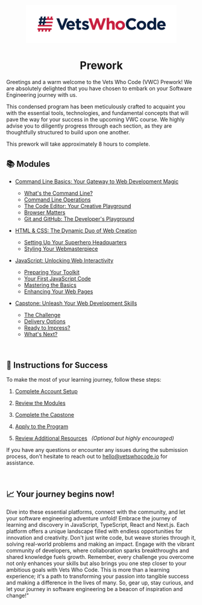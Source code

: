 <div align="center">
  <a href="https://vetswhocode.io">
    <img src="./img/vwc-logo.png" alt="Vets Who Code" width="400px" />
  </a>
</div>

<h1 align="center">Prework</h1>

Greetings and a warm welcome to the Vets Who Code (VWC) Prework! We are absolutely delighted that you have chosen to embark on your Software Engineering journey with us. 

This condensed program has been meticulously crafted to acquaint you with the essential tools, technologies, and fundamental concepts that will pave the way for your success in the upcoming VWC course. We highly advise you to diligently progress through each section, as they are thoughtfully structured to build upon one another. 

This prework will take approximately 8 hours to complete.

## :books: Modules
  - [Command Line Basics: Your Gateway to Web Development Magic](modules/command-line-basics.md)
    - [What's the Command Line?](modules/command-line-basics.md#:computer:-whats-the-command-line)
    - [Command Line Operations](modules/command-line-basics.md#/:page_with_curl/:-command-line-operations)
    - [The Code Editor: Your Creative Playground](modules/command-line-basics.md#:sparkles:-the-code-editor-your-creative-playground)
    - [Browser Matters](modules/command-line-basics.md#:globe_with_meridians:-browser-matters)
    - [Git and GitHub: The Developer's Playground](modules/command-line-basics.md#:octocat:-git-and-github-the-developers-playground)
  - [HTML & CSS: The Dynamic Duo of Web Creation](./modules/html-css-basics.md#html--css-the-dynamic-duo-of-web-creation)
    - [Setting Up Your Superhero Headquarters](./modules/html-css-basics.md#:dart:-setting-up-your-superhero-headquarters)
    - [Styling Your Webmasterpiece](./modules/html-css-basics.md#:art:-styling-your-webmasterpiece)
  - [JavaScript: Unlocking Web Interactivity](modules/javascript-basics.md#javascript-your-gateway-to-web-interactivity-)
    - [Preparing Your Toolkit](modules/javascript-basics.md#:rocket:-preparing-your-toolkit)
    - [Your First JavaScript Code](modules/javascript-basics.md#:sparkles:-your-first-javascript-code)
    - [Mastering the Basics](modules/javascript-basics.md#:books:-mastering-the-basics)
    - [Enhancing Your Web Pages](modules/javascript-basics.md#:construction:-enhancing-your-web-pages)

  - [Capstone: Unleash Your Web Development Skills](modules/capstone.md)
    - [The Challenge](modules/capstone.md#:dart:-the-challenge)
    - [Delivery Options](modules/capstone.md#:outbox_tray:-delivery-options)
    - [Ready to Impress?](modules/capstone.md#:white_check_mark:-ready-to-impress)
    - [What's Next?](modules/capstone.md#:rocket:-whats-next)

&emsp;
## :memo: Instructions for Success

To make the most of your learning journey, follow these steps:

1. [Complete Account Setup](account-setup.md)

2. [Review the Modules](modules/command-line-basics.md#:computer:-whats-the-command-line)

3. [Complete the Capstone](modules/capstone.md)

4. [Apply to the Program](modules/capstone.md#:white_check_mark:-ready-to-impress)

5. [Review Additional Resources](resources.md) &ensp;_(Optional but highly encouraged)_

If you have any questions or encounter any issues during the submission process, don't hesitate to reach out to [hello@vetswhocode.io](mailto:hello@vetswhocode.io) for assistance.


&emsp;
## :chart_with_upwards_trend: Your journey begins now!

Dive into these essential platforms, connect with the community, and let your software engineering adventure unfold! Embrace the journey of learning and discovery in JavaScript, TypeScript, React and Next.js. Each platform offers a unique landscape filled with endless opportunities for innovation and creativity. Don't just write code, but weave stories through it, solving real-world problems and making an impact. Engage with the vibrant community of developers, where collaboration sparks breakthroughs and shared knowledge fuels growth. Remember, every challenge you overcome not only enhances your skills but also brings you one step closer to your ambitious goals with Vets Who Code. This is more than a learning experience; it's a path to transforming your passion into tangible success and making a difference in the lives of many. So, gear up, stay curious, and let your journey in software engineering be a beacon of inspiration and change!"
